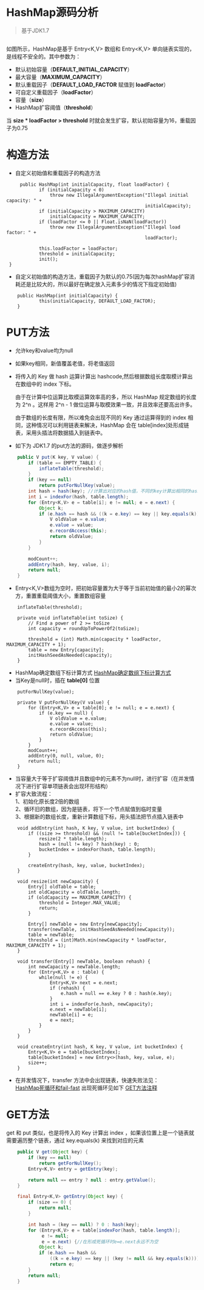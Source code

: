 # HashMap源码分析
> 基于JDK1.7

![]()

如图所示，HashMap是基于 Entry<K,V> 数组和 Entry<K,V> 单向链表实现的，是线程不安全的。其中参数为：

- 默认初始容量（**DEFAULT_INITIAL_CAPACITY**）
- 最大容量（**MAXIMUM_CAPACITY**）
- 默认重载因子（**DEFAULT_LOAD_FACTOR** 赋值到 **loadFactor**）
- 可自定义重载因子（**loadFactor**）
- 容量（**size**）
- HashMap扩容阈值（**threshold**）

当 **size * loadFactor > threshold** 时就会发生扩容，默认初始容量为16，重载因子为0.75
# 构造方法

- 自定义初始值和重载因子的构造方法
```
     public HashMap(int initialCapacity, float loadFactor) {
            if (initialCapacity < 0)
                throw new IllegalArgumentException("Illegal initial capacity: " +
                                                   initialCapacity);
            if (initialCapacity > MAXIMUM_CAPACITY)
                initialCapacity = MAXIMUM_CAPACITY;
            if (loadFactor <= 0 || Float.isNaN(loadFactor))
                throw new IllegalArgumentException("Illegal load factor: " +
                                                   loadFactor);
    
            this.loadFactor = loadFactor;
            threshold = initialCapacity;
            init();
 }
```

- 自定义初始值的构造方法，重载因子为默认的0.75(因为每次hashMap扩容消耗还是比较大的，所以最好在确定放入元素多少的情况下指定初始值)
```
    public HashMap(int initialCapacity) {
            this(initialCapacity, DEFAULT_LOAD_FACTOR);
    }
```
# PUT方法  
- 允许key和value均为null
- 如果key相同，新值覆盖老值，将老值返回
- 将传入的 Key 做 hash 运算计算出 hashcode,然后根据数组长度取模计算出在数组中的 index 下标。
  
  由于在计算中位运算比取模运算效率高的多，所以 HashMap 规定数组的长度为 2^n 。这样用 2^n - 1 做位运算与取模效果一致，并且效率还要高出许多。
  
  由于数组的长度有限，所以难免会出现不同的 Key 通过运算得到的 index 相同，这种情况可以利用链表来解决，HashMap 会在 table[index]处形成链表，采用头插法将数据插入到链表中。
- 如下为 JDK1.7 的put方法的源码，做逐步解析
```java
    public V put(K key, V value) {
        if (table == EMPTY_TABLE) {
            inflateTable(threshold);
        }
        if (key == null)
            return putForNullKey(value);
        int hash = hash(key); //计算出对应的hash值，不同的key计算出相同的hash值可以用再次hash法或者链表法，这里用链表法
        int i = indexFor(hash, table.length);
        for (Entry<K,V> e = table[i]; e != null; e = e.next) {
            Object k;
            if (e.hash == hash && ((k = e.key) == key || key.equals(k))) {
                V oldValue = e.value;
                e.value = value;
                e.recordAccess(this);
                return oldValue;
            }
        }

        modCount++;
        addEntry(hash, key, value, i);
        return null;
    }
```
- Entry<K,V>数组为空时，把初始容量置为大于等于当前初始值的最小2的幂次方，重置重载阈值大小，重置数组容量
```
    inflateTable(threshold);
    
    private void inflateTable(int toSize) {
        // Find a power of 2 >= toSize
        int capacity = roundUpToPowerOf2(toSize);

        threshold = (int) Math.min(capacity * loadFactor, MAXIMUM_CAPACITY + 1);
        table = new Entry[capacity];
        initHashSeedAsNeeded(capacity);
    }

```

- HashMap确定数组下标计算方式
  [HashMap确定数组下标计算方式](https://github.com/changeandlove/java-base_core/tree/master/docs/collections/IndexFor.md)
- 当Key是null时，插在 **table[0]** 位置
```
    putForNullKey(value);
    
    private V putForNullKey(V value) {
        for (Entry<K,V> e = table[0]; e != null; e = e.next) {
            if (e.key == null) {
                V oldValue = e.value;
                e.value = value;
                e.recordAccess(this);
                return oldValue;
            }
        }
        modCount++;
        addEntry(0, null, value, 0);
        return null;
    }

```
- 当容量大于等于扩容阈值并且数组中的元素不为null时，进行扩容（在并发情况下进行扩容单项链表会出现环形结构）
- 扩容大致流程：  
  1、初始化原长度2倍的数组  
  2、循环旧的数组，因为是链表，将下一个节点赋值到临时变量  
  3、根据新的数组长度，重新计算数组下标，用头插法把节点插入链表中  
```
    void addEntry(int hash, K key, V value, int bucketIndex) {
        if ((size >= threshold) && (null != table[bucketIndex])) {
            resize(2 * table.length);
            hash = (null != key) ? hash(key) : 0;
            bucketIndex = indexFor(hash, table.length);
        }

        createEntry(hash, key, value, bucketIndex);
    }

    void resize(int newCapacity) {
        Entry[] oldTable = table;
        int oldCapacity = oldTable.length;
        if (oldCapacity == MAXIMUM_CAPACITY) {
            threshold = Integer.MAX_VALUE;
            return;
        }

        Entry[] newTable = new Entry[newCapacity];
        transfer(newTable, initHashSeedAsNeeded(newCapacity));
        table = newTable;
        threshold = (int)Math.min(newCapacity * loadFactor, MAXIMUM_CAPACITY + 1);
    }
    
    void transfer(Entry[] newTable, boolean rehash) {
        int newCapacity = newTable.length;
        for (Entry<K,V> e : table) {
            while(null != e) {
                Entry<K,V> next = e.next;
                if (rehash) {
                    e.hash = null == e.key ? 0 : hash(e.key);
                }
                int i = indexFor(e.hash, newCapacity);
                e.next = newTable[i];
                newTable[i] = e;
                e = next;
            }
        }
    }
    
    void createEntry(int hash, K key, V value, int bucketIndex) {
        Entry<K,V> e = table[bucketIndex];
        table[bucketIndex] = new Entry<>(hash, key, value, e);
        size++;
    }

```

- 在并发情况下，transfer 方法中会出现链表，快速失败法见：  
  [HashMap死循环和fail-fast](http://www.importnew.com/22011.html)
  出现死循环见如下 [GET方法注释](#GET方法)
 
# GET方法

get 和 put 类似，也是将传入的 Key 计算出 index ，如果该位置上是一个链表就需要遍历整个链表，通过 key.equals(k) 来找到对应的元素

```java
    public V get(Object key) {
        if (key == null)
            return getForNullKey();
        Entry<K,V> entry = getEntry(key);

        return null == entry ? null : entry.getValue();
    }

    final Entry<K,V> getEntry(Object key) {
        if (size == 0) {
            return null;
        }

        int hash = (key == null) ? 0 : hash(key);
        for (Entry<K,V> e = table[indexFor(hash, table.length)];
             e != null;
             e = e.next) {//在形成死循环时e=e.next永远不为空
            Object k;
            if (e.hash == hash &&
                ((k = e.key) == key || (key != null && key.equals(k))))
                return e;
        }
        return null;
    }
```
